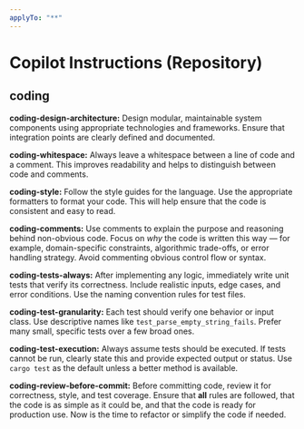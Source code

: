 ```yaml
---
applyTo: "**"
---
```


# Copilot Instructions (Repository)

## coding

**coding-design-architecture:** Design modular, maintainable system components using appropriate technologies and frameworks. Ensure that integration
points are clearly defined and documented.

**coding-whitespace:** Always leave a whitespace between a line of code and a comment. This improves readability and helps to distinguish
between code and comments.

**coding-style:** Follow the style guides for the language. Use the appropriate formatters to format your code. This will
help ensure that the code is consistent and easy to read.

**coding-comments:** Use comments to explain the purpose and reasoning behind non-obvious code. Focus on *why* the code is written
this way — for example, domain-specific constraints, algorithmic trade-offs, or error handling strategy.
Avoid commenting obvious control flow or syntax.

**coding-tests-always:** After implementing any logic, immediately write unit tests that verify its correctness.
Include realistic inputs, edge cases, and error conditions. Use the naming convention rules for test files.

**coding-test-granularity:** Each test should verify one behavior or input class. Use descriptive names like `test_parse_empty_string_fails`.
Prefer many small, specific tests over a few broad ones.

**coding-test-execution:** Always assume tests should be executed. If tests cannot be run, clearly state this and provide expected output or
status. Use `cargo test` as the default unless a better method is available.

**coding-review-before-commit:** Before committing code, review it for correctness, style, and test coverage. Ensure that **all** rules are followed,
that the code is as simple as it could be, and that the code is ready for production use. Now is the time to refactor
or simplify the code if needed.


